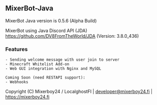 ## MixerBot-Java
MixerBot Java version is 0.5.6 (Alpha Build)    

MixerBot using Java Discord API (JDA)     
https://github.com/DV8FromTheWorld/JDA (Version: 3.8.0_436)     

### Features
```
- Sending welcome message with user join to server 
- Minecraft Whitelist Add-on
- Web GUI integration with Nginx and MySQL

Coming Soon (need RESTAPI support):
- Webhooks
```


Copyright (C) Mixerboy24 / LocalghostFI | developer@mixerboy24.fi | https://mixerboy24.fi
